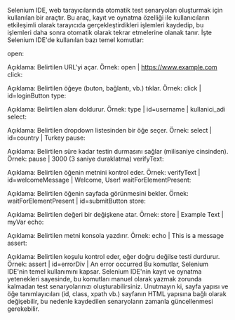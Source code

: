 Selenium IDE, web tarayıcılarında otomatik test senaryoları oluşturmak için kullanılan bir araçtır. Bu araç, kayıt ve oynatma özelliği ile kullanıcıların etkileşimli olarak tarayıcıda gerçekleştirdikleri işlemleri kaydedip, bu işlemleri daha sonra otomatik olarak tekrar etmelerine olanak tanır. İşte Selenium IDE'de kullanılan bazı temel komutlar:

open:

Açıklama: Belirtilen URL'yi açar.
Örnek: open | https://www.example.com
click:

Açıklama: Belirtilen öğeye (buton, bağlantı, vb.) tıklar.
Örnek: click | id=loginButton
type:

Açıklama: Belirtilen alanı doldurur.
Örnek: type | id=username | kullanici_adi
select:

Açıklama: Belirtilen dropdown listesinden bir öğe seçer.
Örnek: select | id=country | Turkey
pause:

Açıklama: Belirtilen süre kadar testin durmasını sağlar (milisaniye cinsinden).
Örnek: pause | 3000 (3 saniye duraklatma)
verifyText:

Açıklama: Belirtilen öğenin metnini kontrol eder.
Örnek: verifyText | id=welcomeMessage | Welcome, User!
waitForElementPresent:

Açıklama: Belirtilen öğenin sayfada görünmesini bekler.
Örnek: waitForElementPresent | id=submitButton
store:

Açıklama: Belirtilen değeri bir değişkene atar.
Örnek: store | Example Text | myVar
echo:

Açıklama: Belirtilen metni konsola yazdırır.
Örnek: echo | This is a message
assert:

Açıklama: Belirtilen koşulu kontrol eder, eğer doğru değilse testi durdurur.
Örnek: assert | id=errorDiv | An error occurred
Bu komutlar, Selenium IDE'nin temel kullanımını kapsar. Selenium IDE'nin kayıt ve oynatma yetenekleri sayesinde, bu komutları manuel olarak yazmak zorunda kalmadan test senaryolarınızı oluşturabilirsiniz. Unutmayın ki, sayfa yapısı ve öğe tanımlayıcıları (id, class, xpath vb.) sayfanın HTML yapısına bağlı olarak değişebilir, bu nedenle kaydedilen senaryoların zamanla güncellenmesi gerekebilir.
